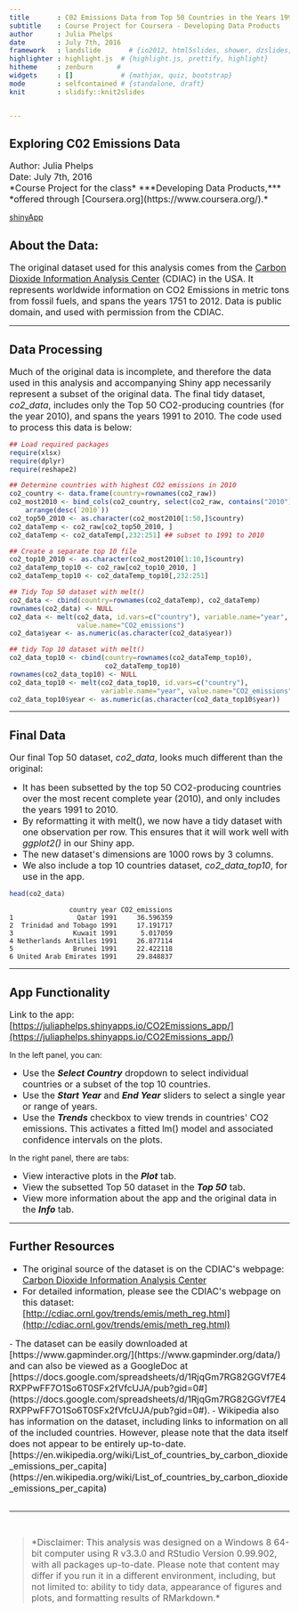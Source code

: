 ```yaml
---
title       : C02 Emissions Data from Top 50 Countries in the Years 1991-2010
subtitle    : Course Project for Coursera - Developing Data Products
author      : Julia Phelps
date        : July 7th, 2016
framework   : landslide       # {io2012, html5slides, shower, dzslides, ...}
highlighter : highlight.js  # {highlight.js, prettify, highlight}
hitheme     : zenburn      # 
widgets     : []            # {mathjax, quiz, bootstrap}
mode        : selfcontained # {standalone, draft}
knit        : slidify::knit2slides


---
```



## **Exploring C02 Emissions Data**

<font size=3>
Author: Julia Phelps<br>
Date:  July 7th, 2016<br>
*Course Project for the class* ***Developing Data Products,*** *offered through [Coursera.org](https://www.coursera.org/).* </font>

[shinyApp]("https://github.com/juliaphelps/CO2Emissions_presentation/blob/gh-pages/app.png")

## About the Data:

<font size=3>The original dataset used for this analysis comes from the [Carbon Dioxide Information Analysis Center](http://cdiac.ornl.gov/) (CDIAC) in the USA. It represents worldwide information on CO2 Emissions in metric tons from fossil fuels, and spans the years 1751 to 2012. Data is public domain, and used with permission from the CDIAC.</font>

---

## Data Processing

<font size=3>Much of the original data is incomplete, and therefore the data used in this analysis and accompanying Shiny app necessarily represent a subset of the original data. The final tidy dataset, *co2_data*, includes only the Top 50 CO2-producing countries (for the year 2010), and spans the years 1991 to 2010. The code used to process this data is below:</font>




```r
## Load required packages
require(xlsx)
require(dplyr)
require(reshape2)

## Determine countries with highest CO2 emissions in 2010
co2_country <- data.frame(country=rownames(co2_raw))
co2_most2010 <- bind_cols(co2_country, select(co2_raw, contains("2010"))) %>%
    arrange(desc(`2010`))
co2_top50_2010 <- as.character(co2_most2010[1:50,]$country)
co2_dataTemp <- co2_raw[co2_top50_2010, ]
co2_dataTemp <- co2_dataTemp[,232:251] ## subset to 1991 to 2010

## Create a separate top 10 file
co2_top10_2010 <- as.character(co2_most2010[1:10,]$country)
co2_dataTemp_top10 <- co2_raw[co2_top10_2010, ]
co2_dataTemp_top10 <- co2_dataTemp_top10[,232:251]

## Tidy Top 50 dataset with melt()
co2_data <- cbind(country=rownames(co2_dataTemp), co2_dataTemp)
rownames(co2_data) <- NULL
co2_data <- melt(co2_data, id.vars=c("country"), variable.name="year", 
                 value.name="CO2_emissions")
co2_data$year <- as.numeric(as.character(co2_data$year))

## tidy Top 10 dataset with melt()
co2_data_top10 <- cbind(country=rownames(co2_dataTemp_top10), 
                        co2_dataTemp_top10)
rownames(co2_data_top10) <- NULL
co2_data_top10 <- melt(co2_data_top10, id.vars=c("country"), 
                       variable.name="year", value.name="CO2_emissions")
co2_data_top10$year <- as.numeric(as.character(co2_data_top10$year))
```




---

## Final Data

<font size=3>Our final Top 50 dataset, *co2_data*, looks much different than the original:</font>

- <font size=3>It has been subsetted by the top 50 CO2-producing countries over the most recent complete year (2010), and only includes the years 1991 to 2010.</font>
- <font size=3>By reformatting it with melt(), we now have a tidy dataset with one observation per row. This ensures that it will work well with *ggplot2()* in our Shiny app.</font>
- <font size=3>The new dataset's dimensions are 1000 rows by 3 columns.</font>
- <font size=3>We also include a top 10 countries dataset, *co2_data_top10*, for use in the app.</font>


```r
head(co2_data)
```

```
               country year CO2_emissions
1                Qatar 1991     36.596359
2  Trinidad and Tobago 1991     17.191717
3               Kuwait 1991      5.017059
4 Netherlands Antilles 1991     26.877114
5               Brunei 1991     22.422118
6 United Arab Emirates 1991     29.848837
```

---

## App Functionality

<font size=3>Link to the app:  [https://juliaphelps.shinyapps.io/CO2Emissions_app/](https://juliaphelps.shinyapps.io/CO2Emissions_app/)</font>

In the left panel, you can:

- <font size=3>Use the ***Select Country*** dropdown to select individual countries or a subset of the top 10 countries.</font>
- <font size=3>Use the ***Start Year*** and ***End Year*** sliders to select a single year or range of years.</font>
- <font size=3>Use the ***Trends*** checkbox to view trends in countries' CO2 emissions. This activates a fitted lm() model and associated confidence intervals on the plots.</font>

In the right panel, there are tabs:

- <font size=3>View interactive plots in the ***Plot*** tab.</font>
- <font size=3>View the subsetted Top 50 dataset in the ***Top 50*** tab.</font>
- <font size=3>View more information about the app and the original data in the ***Info*** tab.</font>

---

## Further Resources

- <font size=3>The original source of the dataset is on the CDIAC's webpage: <br>
[Carbon Dioxide Information Analysis Center](http://cdiac.ornl.gov/)</font>
- <font size=3>For detailed information, please see the CDIAC's webpage on this dataset: <br>
[http://cdiac.ornl.gov/trends/emis/meth_reg.html](http://cdiac.ornl.gov/trends/emis/meth_reg.html)
</font>
- <font size=3>The dataset can be easily downloaded at [https://www.gapminder.org/](https://www.gapminder.org/data/) and can also be viewed as a GoogleDoc at [https://docs.google.com/spreadsheets/d/1RjqGm7RG82GGVf7E4RXPPwFF7O1So6T0SFx2fVfcUJA/pub?gid=0#](https://docs.google.com/spreadsheets/d/1RjqGm7RG82GGVf7E4RXPPwFF7O1So6T0SFx2fVfcUJA/pub?gid=0#).</font> 
- <font size=3>Wikipedia also has information on the dataset, including links to information on all of the included countries. However, please note that the data itself does not appear to be entirely up-to-date.<br>
[https://en.wikipedia.org/wiki/List_of_countries_by_carbon_dioxide_emissions_per_capita](https://en.wikipedia.org/wiki/List_of_countries_by_carbon_dioxide_emissions_per_capita)</font>
<br><br>

<hr><br>
<blockquote><font size=3>*Disclaimer:  This analysis was designed on a Windows 8 64-bit computer using R v3.3.0 and RStudio Version 0.99.902, with all packages up-to-date. Please note that content may differ if you run it in a different environment, including, but not limited to:  ability to tidy data, appearance of figures and plots, and formatting results of RMarkdown.*</font></blockquote>

